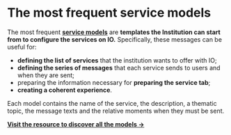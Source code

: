 # The most frequent service models

The most frequent [**service models**](https://docs.pagopa.it/i-modelli-dei-servizi) are **templates the Institution can start from to configure the services on IO.** Specifically, these messages can be useful for:

* **defining the list of services** that the institution wants to offer with IO;
* **defining the series of messages** that each service sends to users and when they are sent;
* preparing the information necessary for **preparing the service tab**; 
* **creating a coherent experience**.

Each model contains the name of the service, the description, a thematic topic, the message texts and the relative moments when they must be sent.

[**Visit the resource to discover all the models ->**](https://docs.pagopa.it/i-modelli-dei-servizi)